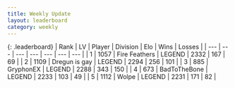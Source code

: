 ```yaml
---
title: Weekly Update
layout: leaderboard
category: weekly
---
```


{: .leaderboard}
| Rank | LV | Player | Division | Elo | Wins | Losses |
| --- | --- | --- | --- | --- | --- | --- |
| <span data-change="1">1</span> | 1057 | <span title="ID: 357425">Fire Feathers</span> | LEGEND | <span data-change="101">2332</span> | <span data-change="33">167</span> | <span data-change="5">69</span> |
| <span data-change="2">2</span> | 1109 | <span title="ID: 203132">Dregun is gay</span> | LEGEND | <span data-change="90">2294</span> | <span data-change="81">256</span> | <span data-change="20">101</span> |
| <span data-change="0">3</span> | 885 | <span title="ID: 315148">GryphonEX</span> | LEGEND | <span data-change="76">2288</span> | <span data-change="119">343</span> | <span data-change="50">150</span> |
| <span data-change="14">4</span> | 673 | <span title="ID: 391169">BadToTheBone</span> | LEGEND | <span data-change="166">2233</span> | <span data-change="51">103</span> | <span data-change="13">49</span> |
| <span data-change="-4">5</span> | 1112 | <span title="ID: 204953">Wolpe</span> | LEGEND | <span data-change="-9">2231</span> | <span data-change="33">171</span> | <span data-change="14">82</span> |